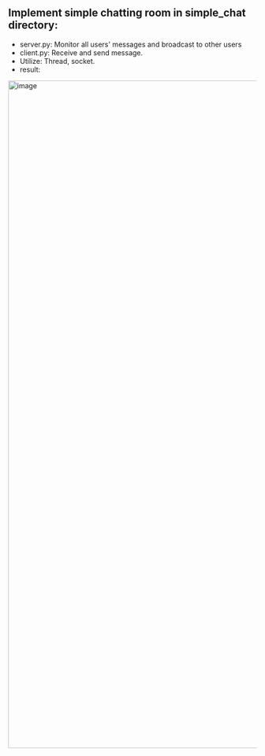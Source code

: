 ## Implement simple chatting room in simple_chat directory:

- server.py: Monitor all users' messages and broadcast to other users
- client.py: Receive and send message.
- Utilize: Thread, socket.
- result:
  
<img width="1355" alt="image" src="https://github.com/Mrkingggg/P2P_DianJin/assets/105716817/ff48270d-3a09-41df-aa36-d83d7ffd9bb9">
